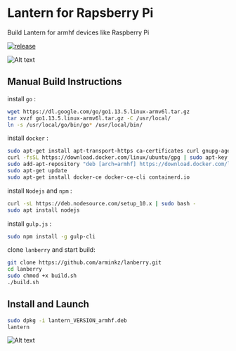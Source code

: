 # Lantern for Rapsberry Pi
Build Lantern for armhf devices like Raspberry Pi

[![release](https://img.shields.io/github/release/getlantern/lantern.svg)](https://github.com/getlantern/lantern/releases/latest)

![Alt text](/../master/banner.png?raw=true "Banner")


Manual Build Instructions
-------------------------

install `go` :

```bash
wget https://dl.google.com/go/go1.13.5.linux-armv6l.tar.gz
tar xvzf go1.13.5.linux-armv6l.tar.gz -C /usr/local/
ln -s /usr/local/go/bin/go* /usr/local/bin/
```

install `docker` :

```bash
sudo apt-get install apt-transport-https ca-certificates curl gnupg-agent software-properties-common
curl -fsSL https://download.docker.com/linux/ubuntu/gpg | sudo apt-key add -
sudo add-apt-repository "deb [arch=armhf] https://download.docker.com/linux/ubuntu $(lsb_release -cs) stable"
sudo apt-get update
sudo apt-get install docker-ce docker-ce-cli containerd.io
```

install `Nodejs` and `npm` :

```bash
curl -sL https://deb.nodesource.com/setup_10.x | sudo bash -
sudo apt install nodejs
```

install `gulp.js` :

```bash
sudo npm install -g gulp-cli
```

clone `lanberry` and start build: 

```bash
git clone https://github.com/arminkz/lanberry.git
cd lanberry
sudo chmod +x build.sh
./build.sh
```


Install and Launch
------------------

```bash
sudo dpkg -i lantern_VERSION_armhf.deb
lantern
```

![Alt text](/../master/screenshot.png?raw=true "Screenshot")

